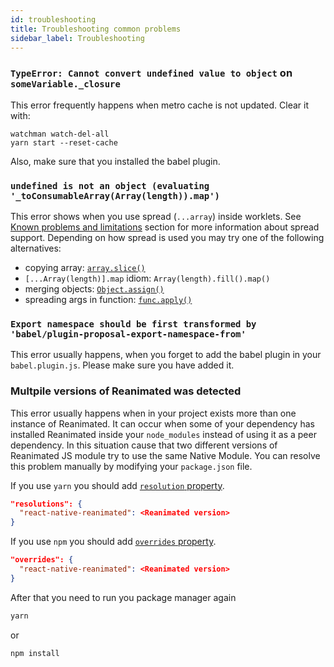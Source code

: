 ```yaml
---
id: troubleshooting
title: Troubleshooting common problems
sidebar_label: Troubleshooting
---
```


### `TypeError: Cannot convert undefined value to object` on `someVariable._closure`

This error frequently happens when metro cache is not updated. Clear it with:

```
watchman watch-del-all
yarn start --reset-cache
```

Also, make sure that you installed the babel plugin.

### `undefined is not an object (evaluating '_toConsumableArray(Array(length)).map')`

This error shows when you use spread (`...array`) inside worklets. See [Known problems and limitations](about.md#known-problems-and-limitations) section for more information about spread support.
Depending on how spread is used you may try one of the following alternatives:

- copying array: [`array.slice()`](https://developer.mozilla.org/en-US/docs/Web/JavaScript/Reference/Global_Objects/Array/slice)
- `[...Array(length)].map` idiom: `Array(length).fill().map()`
- merging objects: [`Object.assign()`](https://developer.mozilla.org/en-US/docs/Web/JavaScript/Reference/Global_Objects/Object/assign)
- spreading args in function: [`func.apply()`](https://developer.mozilla.org/en-US/docs/Web/JavaScript/Reference/Global_Objects/Function/apply)

### `Export namespace should be first transformed by 'babel/plugin-proposal-export-namespace-from'`

This error usually happens, when you forget to add the babel plugin in your `babel.plugin.js`. Please make
sure you have added it.

### Multpile versions of Reanimated was detected

This error usually happens when in your project exists more than one instance of Reanimated. It can occur when some of your dependency has installed Reanimated inside your `node_modules` instead of using it as a peer dependency. In this situation cause that two different versions of Reanimated JS module try to use the same Native Module. You can resolve this problem manually by modifying your `package.json` file.

If you use `yarn` you should add [`resolution` property](https://classic.yarnpkg.com/lang/en/docs/selective-version-resolutions/).
```json
"resolutions": {
  "react-native-reanimated": <Reanimated version>
}
```

If you use `npm` you should add [`overrides` property](https://docs.npmjs.com/cli/v8/configuring-npm/package-json#overrides).
```json
"overrides": {
  "react-native-reanimated": <Reanimated version>
}
```

After that you need to run you package manager again

```bash
yarn
```
or
```bash
npm install
```
